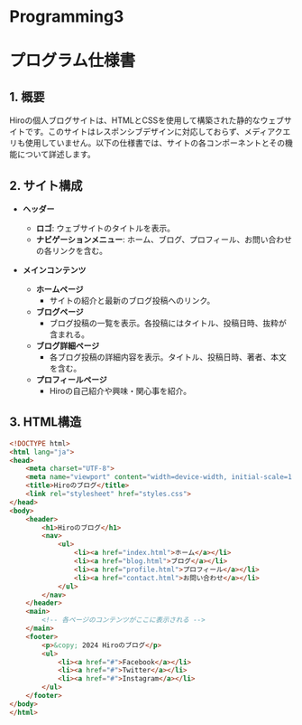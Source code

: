 # Programming3
# プログラム仕様書

## 1. 概要

Hiroの個人ブログサイトは、HTMLとCSSを使用して構築された静的なウェブサイトです。このサイトはレスポンシブデザインに対応しておらず、メディアクエリも使用していません。以下の仕様書では、サイトの各コンポーネントとその機能について詳述します。

## 2. サイト構成

- **ヘッダー**
    - **ロゴ**: ウェブサイトのタイトルを表示。
    - **ナビゲーションメニュー**: ホーム、ブログ、プロフィール、お問い合わせの各リンクを含む。

- **メインコンテンツ**
    - **ホームページ**
        - サイトの紹介と最新のブログ投稿へのリンク。
    - **ブログページ**
        - ブログ投稿の一覧を表示。各投稿にはタイトル、投稿日時、抜粋が含まれる。
    - **ブログ詳細ページ**
        - 各ブログ投稿の詳細内容を表示。タイトル、投稿日時、著者、本文を含む。
    - **プロフィールページ**
        - Hiroの自己紹介や興味・関心事を紹介。



## 3. HTML構造

```html
<!DOCTYPE html>
<html lang="ja">
<head>
    <meta charset="UTF-8">
    <meta name="viewport" content="width=device-width, initial-scale=1.0">
    <title>Hiroのブログ</title>
    <link rel="stylesheet" href="styles.css">
</head>
<body>
    <header>
        <h1>Hiroのブログ</h1>
        <nav>
            <ul>
                <li><a href="index.html">ホーム</a></li>
                <li><a href="blog.html">ブログ</a></li>
                <li><a href="profile.html">プロフィール</a></li>
                <li><a href="contact.html">お問い合わせ</a></li>
            </ul>
        </nav>
    </header>
    <main>
        <!-- 各ページのコンテンツがここに表示される -->
    </main>
    <footer>
        <p>&copy; 2024 Hiroのブログ</p>
        <ul>
            <li><a href="#">Facebook</a></li>
            <li><a href="#">Twitter</a></li>
            <li><a href="#">Instagram</a></li>
        </ul>
    </footer>
</body>
</html>
